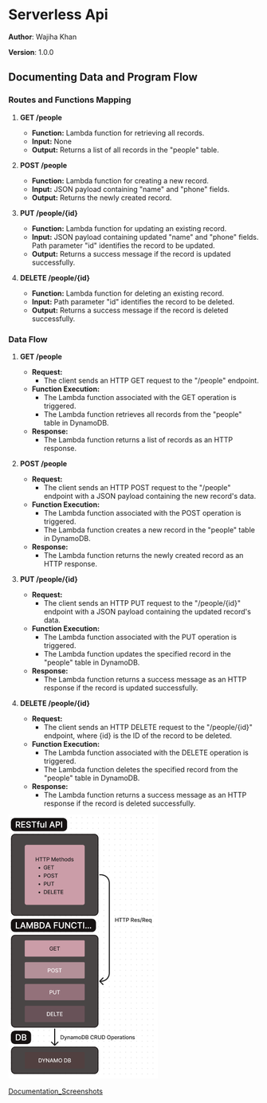 # Serverless Api

**Author**: Wajiha Khan

**Version**: 1.0.0

## Documenting Data and Program Flow

### Routes and Functions Mapping

1. **GET /people**
   - **Function:** Lambda function for retrieving all records.
   - **Input:** None
   - **Output:** Returns a list of all records in the "people" table.

2. **POST /people**
   - **Function:** Lambda function for creating a new record.
   - **Input:** JSON payload containing "name" and "phone" fields.
   - **Output:** Returns the newly created record.

3. **PUT /people/{id}**
   - **Function:** Lambda function for updating an existing record.
   - **Input:** JSON payload containing updated "name" and "phone" fields. Path parameter "id" identifies the record to be updated.
   - **Output:** Returns a success message if the record is updated successfully.

4. **DELETE /people/{id}**
   - **Function:** Lambda function for deleting an existing record.
   - **Input:** Path parameter "id" identifies the record to be deleted.
   - **Output:** Returns a success message if the record is deleted successfully.

### Data Flow

1. **GET /people**
   - **Request:**
     - The client sends an HTTP GET request to the "/people" endpoint.
   - **Function Execution:**
     - The Lambda function associated with the GET operation is triggered.
     - The Lambda function retrieves all records from the "people" table in DynamoDB.
   - **Response:**
     - The Lambda function returns a list of records as an HTTP response.

2. **POST /people**
   - **Request:**
     - The client sends an HTTP POST request to the "/people" endpoint with a JSON payload containing the new record's data.
   - **Function Execution:**
     - The Lambda function associated with the POST operation is triggered.
     - The Lambda function creates a new record in the "people" table in DynamoDB.
   - **Response:**
     - The Lambda function returns the newly created record as an HTTP response.

3. **PUT /people/{id}**
   - **Request:**
     - The client sends an HTTP PUT request to the "/people/{id}" endpoint with a JSON payload containing the updated record's data.
   - **Function Execution:**
     - The Lambda function associated with the PUT operation is triggered.
     - The Lambda function updates the specified record in the "people" table in DynamoDB.
   - **Response:**
     - The Lambda function returns a success message as an HTTP response if the record is updated successfully.

4. **DELETE /people/{id}**
   - **Request:**
     - The client sends an HTTP DELETE request to the "/people/{id}" endpoint, where {id} is the ID of the record to be deleted.
   - **Function Execution:**
     - The Lambda function associated with the DELETE operation is triggered.
     - The Lambda function deletes the specified record from the "people" table in DynamoDB.
   - **Response:**
     - The Lambda function returns a success message as an HTTP response if the record is deleted successfully.

<img src="./assets/uml.png" alt="UML" width="300"/>

[Documentation_Screenshots](./assets/)

